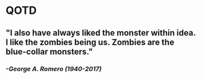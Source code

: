 # QOTD
## "I also have always liked the monster within idea. I like the zombies being us. Zombies are the blue-collar monsters."
### *-George A. Romero (1940-2017)*
